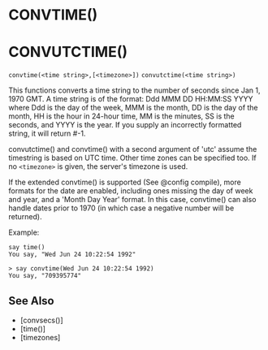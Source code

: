 # CONVTIME()
# CONVUTCTIME()
`convtime(<time string>,[<timezone>])`
`convutctime(<time string>)`

  This functions converts a time string to the number of seconds since Jan 1, 1970 GMT. A time string is of the format:
      Ddd MMM DD HH:MM:SS YYYY
  where Ddd is the day of the week, MMM is the month, DD is the day of the month, HH is the hour in 24-hour time, MM is the minutes, SS is the seconds, and YYYY is the year. If you supply an incorrectly formatted string, it will return #-1.

  convutctime() and convtime() with a second argument of 'utc' assume the timestring is based on UTC time. Other time zones can be specified too. If no `<timezone>` is given, the server's timezone is used.

  If the extended convtime() is supported (See @config compile), more formats for the date are enabled, including ones missing the day of week and year, and a 'Month Day Year' format. In this case, convtime() can also handle dates prior to 1970 (in which case a negative number will be returned).

  Example:
```
say time()
You say, "Wed Jun 24 10:22:54 1992"
```

    > say convtime(Wed Jun 24 10:22:54 1992)
    You say, "709395774"


## See Also
- [convsecs()]
- [time()]
- [timezones]

